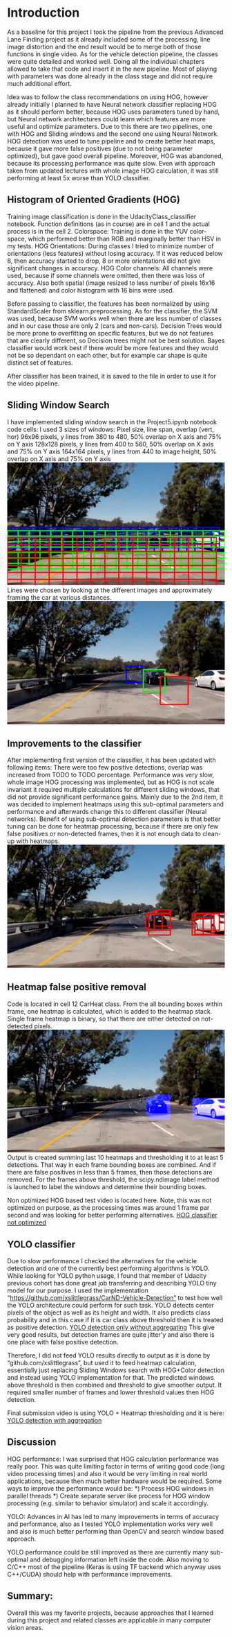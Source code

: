 # Introduction

As a baseline for this project I took the pipeline from the previous Advanced Lane Finding project as it already included some of the processing, line image distortion and the end result would be to merge both of those functions in single video.
As for the vehicle detection pipeline, the classes were quite detailed and worked well. Doing all the individual chapters allowed to take that code and insert it in the new pipeline. Most of playing with parameters was done already in the class stage and did not require much additional effort.
 
Idea was to follow the class recommendations on using HOG, however already initially I planned to have Neural network classifier replacing HOG as it should perform better, because HOG uses parameters tuned by hand, but Neural network architectures could learn which features are more useful and optimize parameters.
Due to this there are two pipelines, one with HOG and Sliding windows and the second one using Neural Network.
HOG detection was used to tune pipeline and to create better heat maps, because it gave more false positives (due to not being parameter optimized), but gave good overall pipeline. Moreover, HOG was abandoned, because its processing performance was quite slow. Even with approach taken from updated lectures with whole image HOG calculation, it was still performing at least 5x worse than YOLO classifier.

[//]: # (Image References)
[image1]: ./output_images/sliding_windows_test5.jpg "All overlapping sliding windows with different sizes displayed"
[image2]: ./output_images/sliding_windows_single_test5.jpg "Example windows for the size and top vertical position"
[image3]: ./output_images/hot_windows_test5.jpg "Windows with positive detections"
[image4]: ./output_images/frame_heat_map_test5.jpg "Binary heatmap for one frame"

 
## Histogram of Oriented Gradients (HOG)
Training image classification is done in the UdacityClass_classifier notebook. Function definitions (as in course) are in cell 1 and the actual process is in the cell 2.
Colorspace: Training is done in the YUV color-space, which performed better than RGB and marginally better than HSV in my tests. 
HOG Orientations: During classes I tried to minimize number of orientations (less features) without losing accuracy. If it was reduced below 8, then accuracy started to drop, 8 or more orientations did not give significant changes in accuracy.
HOG Color channels: All channels were used, because if some channels were omitted, then there was loss of accuracy.
Also both spatial (image resized to less number of pixels 16x16 and flattened) and color histogram with 16 bins were used.
 
Before passing to classifier, the features has been normalized by using StandardScaler from sklearn.preprocessing.
As for the classifier, the SVM was used, because SVM works well when there are less number of classes and in our case those are only 2 (cars and non-cars). Decision Trees would be more prone to overfitting on specific features, but we do not features that are clearly different, so Decision trees might not be best solution. Bayes classifier would work best if there would be more features and they would not be so dependant on each other, but for example car shape is quite distinct set of features.

After classifier has been trained, it is saved to the file in order to use it for the video pipeline.
 

## Sliding Window Search
I have implemented sliding window search in the Project5.ipynb notebook code cells: 
I used 3 sizes of windows:
Pixel size, line span, overlap (vert, hor)
96x96 pixels, y lines from 380 to 480, 50% overlap on X axis and 75% on Y axis
128x128 pixels, y lines from 400 to 560, 50% overlap on X axis and 75% on Y axis
164x164 pixels, y lines from 440 to image height, 50% overlap on X axis and 75% on Y axis
![alt text][image1]
Lines were chosen by looking at the different images and approximately framing the car at various distances.
![alt text][image2]
 
## Improvements to the classifier
After implementing first version of the classifier, it has been updated with following items:
There were too few positive detections, overlap was increased from TODO to TODO percentage.
Performance was very slow, whole image HOG processing was implemented, but as HOG is not scale invariant it required multiple calculations for different sliding windows, that did not provide significant performance gains.
Mainly due to the 2nd item, it was decided to implement heatmaps using this sub-optimal parameters and performance and afterwards change this to different classifier (Neural networks).
Benefit of using sub-optimal detection parameters is that better tuning can be done for heatmap processing, because if there are only few false positives or non-detected frames, then it is not enough data to clean-up with heatmaps.
![alt text][image3]
 
## Heatmap false positive removal
Code is located in cell 12 CarHeat class.
From the all bounding boxes within frame, one heatmap is calculated, which is added to the heatmap stack. Single frame heatmap is binary, so that there are either detected on not-detected pixels.
![alt text][image4]
Output is created summing last 10 heatmaps and thresholding it to at least 5 detections.
That way in each frame bounding boxes are combined. And if there are false positives in less than 5 frames, then those detections are removed.
For the frames above threshold, the scipy.ndimage label method is launched to label the windows and determine their bounding boxes.

Non optimized HOG based test video is located here.
Note, this was not optimized on purpose, as the processing times was around 1 frame par second and was looking for better performing alternatives.
[HOG classifier not optimized](https://youtu.be/OyFpzPOSr4E)
 
## YOLO classifier
Due to slow performance I checked the alternatives for the vehicle detection and one of the currently best performing algorithms is YOLO.
While looking for YOLO python usage, I found that member of Udacity previous cohort has done great job transferring and describing YOLO tiny model for our purpose.
I used the implementation “https://github.com/xslittlegrass/CarND-Vehicle-Detection” to test how well the YOLO architecture could perform for such task.
YOLO detects center pixels of the object as well as its height and width. It also predicts class probability and in this case if it is car class above threshold then it is treated as positive detection.
[YOLO detection only without aggregating](https://youtu.be/Mbuymi-Wd4g)
This give very good results, but detection frames are quite jitter'y and also there is one place with false positive detection.

Therefore, I did not feed YOLO results directly to output as it is done by “github.com/xslittlegrass”, but used it to feed heatmap calculation, essentially just replacing Sliding Windows search with HOG+Color detection and instead using YOLO implementation for that.
The predicted windows above threshold is then combined and threshold to give smoother output. It required smaller number of frames and lower threshold values then HOG detection.

Final submission video is using YOLO + Heatmap thresholding and it is here:
[YOLO detection with aggregation](https://youtu.be/YKQIL3Gi8Rs)

 
## Discussion

HOG performance: I was surprised that HOG calculation performance was really poor. This was quite limiting factor in terms of writing good code (long video processing times) and also it would be very limiting in real world applications, because then much better hardware would be required. Some ways to improve the performance would be:
*) Process HOG windows in parallel threads
*) Create separate server like process for HOG window processing (e.g. similar to behavior simulator) and scale it accordingly.

YOLO: Advances in AI has led to many improvements in terms of accuracy and performance, also as I tested YOLO implementation works very well and also is much better performing than OpenCV and search window based approach.

YOLO performance could be still improved as there are currently many sub-optimal and debugging information left inside the code. Also moving to C/C++ most of the pipeline (Keras is using TF backend which anyway uses C++/CUDA) should help with performance improvements.

## Summary:
Overall this was my favorite projects, because approaches that I learned during this project and related classes are applicable in many computer vision areas.
